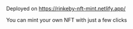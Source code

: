 Deployed on https://rinkeby-nft-mint.netlify.app/

You can mint your own NFT with just a few clicks
